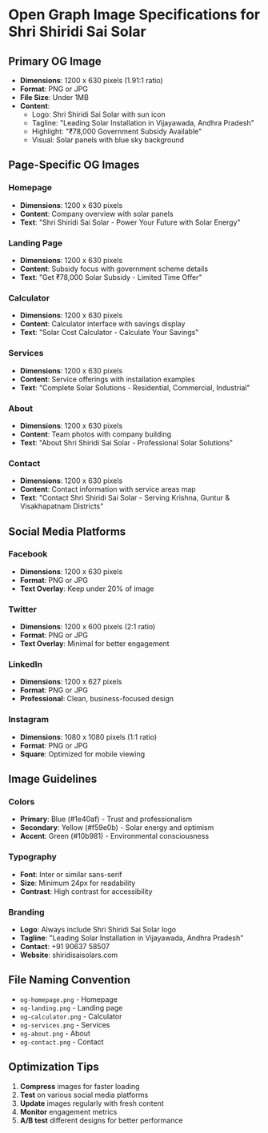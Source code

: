 # Open Graph Image Specifications for Shri Shiridi Sai Solar

## Primary OG Image
- **Dimensions**: 1200 x 630 pixels (1.91:1 ratio)
- **Format**: PNG or JPG
- **File Size**: Under 1MB
- **Content**: 
  - Logo: Shri Shiridi Sai Solar with sun icon
  - Tagline: "Leading Solar Installation in Vijayawada, Andhra Pradesh"
  - Highlight: "₹78,000 Government Subsidy Available"
  - Visual: Solar panels with blue sky background

## Page-Specific OG Images

### Homepage
- **Dimensions**: 1200 x 630 pixels
- **Content**: Company overview with solar panels
- **Text**: "Shri Shiridi Sai Solar - Power Your Future with Solar Energy"

### Landing Page
- **Dimensions**: 1200 x 630 pixels
- **Content**: Subsidy focus with government scheme details
- **Text**: "Get ₹78,000 Solar Subsidy - Limited Time Offer"

### Calculator
- **Dimensions**: 1200 x 630 pixels
- **Content**: Calculator interface with savings display
- **Text**: "Solar Cost Calculator - Calculate Your Savings"

### Services
- **Dimensions**: 1200 x 630 pixels
- **Content**: Service offerings with installation examples
- **Text**: "Complete Solar Solutions - Residential, Commercial, Industrial"

### About
- **Dimensions**: 1200 x 630 pixels
- **Content**: Team photos with company building
- **Text**: "About Shri Shiridi Sai Solar - Professional Solar Solutions"

### Contact
- **Dimensions**: 1200 x 630 pixels
- **Content**: Contact information with service areas map
- **Text**: "Contact Shri Shiridi Sai Solar - Serving Krishna, Guntur & Visakhapatnam Districts"

## Social Media Platforms

### Facebook
- **Dimensions**: 1200 x 630 pixels
- **Format**: PNG or JPG
- **Text Overlay**: Keep under 20% of image

### Twitter
- **Dimensions**: 1200 x 600 pixels (2:1 ratio)
- **Format**: PNG or JPG
- **Text Overlay**: Minimal for better engagement

### LinkedIn
- **Dimensions**: 1200 x 627 pixels
- **Format**: PNG or JPG
- **Professional**: Clean, business-focused design

### Instagram
- **Dimensions**: 1080 x 1080 pixels (1:1 ratio)
- **Format**: PNG or JPG
- **Square**: Optimized for mobile viewing

## Image Guidelines

### Colors
- **Primary**: Blue (#1e40af) - Trust and professionalism
- **Secondary**: Yellow (#f59e0b) - Solar energy and optimism
- **Accent**: Green (#10b981) - Environmental consciousness

### Typography
- **Font**: Inter or similar sans-serif
- **Size**: Minimum 24px for readability
- **Contrast**: High contrast for accessibility

### Branding
- **Logo**: Always include Shri Shiridi Sai Solar logo
- **Tagline**: "Leading Solar Installation in Vijayawada, Andhra Pradesh"
- **Contact**: +91 90637 58507
- **Website**: shiridisaisolars.com

## File Naming Convention
- `og-homepage.png` - Homepage
- `og-landing.png` - Landing page
- `og-calculator.png` - Calculator
- `og-services.png` - Services
- `og-about.png` - About
- `og-contact.png` - Contact

## Optimization Tips
1. **Compress** images for faster loading
2. **Test** on various social media platforms
3. **Update** images regularly with fresh content
4. **Monitor** engagement metrics
5. **A/B test** different designs for better performance

